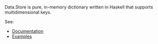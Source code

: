 Data.Store is pure, in-memory dictionary written in Haskell that
supports multidimensional keys.

See:

  * [Documentation](http://hackage.haskell.org/package/data-store)
  * [Examples](https://github.com/Palmik/data-store/tree/v0.2/examples)

